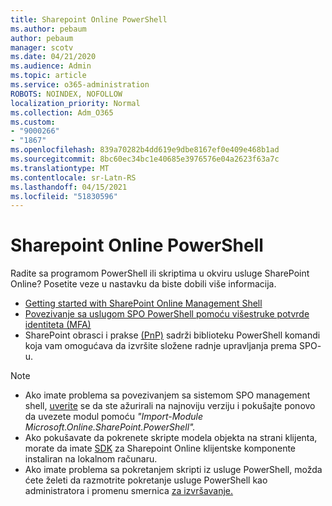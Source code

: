 ```yaml
---
title: Sharepoint Online PowerShell
ms.author: pebaum
author: pebaum
manager: scotv
ms.date: 04/21/2020
ms.audience: Admin
ms.topic: article
ms.service: o365-administration
ROBOTS: NOINDEX, NOFOLLOW
localization_priority: Normal
ms.collection: Adm_O365
ms.custom:
- "9000266"
- "1867"
ms.openlocfilehash: 839a70282b4dd619e9dbe8167ef0e409e468b1ad
ms.sourcegitcommit: 8bc60ec34bc1e40685e3976576e04a2623f63a7c
ms.translationtype: MT
ms.contentlocale: sr-Latn-RS
ms.lasthandoff: 04/15/2021
ms.locfileid: "51830596"
---
```

# <a name="sharepoint-online-powershell"></a>Sharepoint Online PowerShell

Radite sa programom PowerShell ili skriptima u okviru usluge SharePoint Online? Posetite veze u nastavku da biste dobili više informacija.
- [Getting started with SharePoint Online Management Shell](https://docs.microsoft.com/powershell/sharepoint/sharepoint-online/connect-sharepoint-online?view=sharepoint-ps)
- [Povezivanje sa uslugom SPO PowerShell pomoću višestruke potvrde identiteta (MFA)](https://docs.microsoft.com/powershell/sharepoint/sharepoint-online/connect-sharepoint-online?view=sharepoint-ps#to-connect-with-multifactor-authentication-mfa)
- SharePoint obrasci i prakse [(PnP)](https://docs.microsoft.com/powershell/sharepoint/sharepoint-pnp/sharepoint-pnp-cmdlets?view=sharepoint-ps) sadrži biblioteku PowerShell komandi koja vam omogućava da izvršite složene radnje upravljanja prema SPO- u.

> [!NOTE]
> - Ako imate problema sa povezivanjem sa sistemom SPO management shell, [uverite](https://docs.microsoft.com/powershell/scripting/developer/module/importing-a-powershell-module?view=powershell-7.1) se da ste ažurirali na najnoviju verziju i pokušajte ponovo da uvezete modul pomoću *"Import-Module Microsoft.Online.SharePoint.PowerShell".*
> - Ako pokušavate da pokrenete skripte modela objekta na strani klijenta, morate da imate [SDK](https://www.microsoft.com/download/details.aspx?id=42038) za Sharepoint Online klijentske komponente instaliran na lokalnom računaru.
> - Ako imate problema sa pokretanjem skripti iz usluge PowerShell, možda ćete želeti da razmotrite pokretanje usluge PowerShell kao administratora i promenu smernica [za izvršavanje.](https://docs.microsoft.com/powershell/module/microsoft.powershell.core/about/about_execution_policies?view=powershell-6)